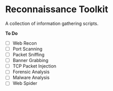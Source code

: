 # Reconnaissance Toolkit
A collection of information gathering scripts.

**To Do**  
* [ ] Web Recon
* [ ] Port Scanning
* [ ] Packet Sniffing
* [ ] Banner Grabbing
* [ ] TCP Packet Injection
* [ ] Forensic Analysis
* [ ] Malware Analysis
* [ ] Web Spider
